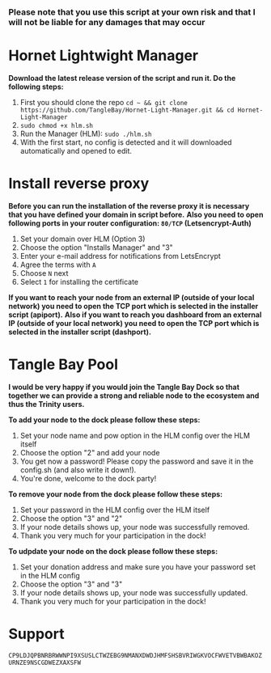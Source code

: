 ### Please note that you use this script at your own risk and that I will not be liable for any damages that may occur ###


# Hornet Lightwight Manager #

**Download the latest release version of the script and run it. Do the following steps:**

1. First you should clone the repo `cd ~ && git clone https://github.com/TangleBay/Hornet-Light-Manager.git && cd Hornet-Light-Manager`
2. `sudo chmod +x hlm.sh`
3. Run the Manager (HLM): `sudo ./hlm.sh`
4. With the first start, no config is detected and it will downloaded automatically and opened to edit.


# Install reverse proxy #

**Before you can run the installation of the reverse proxy it is necessary that you have defined your domain in script before.**
**Also you need to open following ports in your router configuration: `80/TCP` (Letsencrypt-Auth)**

1. Set your domain over HLM (Option 3)
2. Choose the option "Installs Manager" and "3"
3. Enter your e-mail address for notifications from LetsEncrypt
4. Agree the terms with `A`
5. Choose `N` next
6. Select `1` for installing the certificate

**If you want to reach your node from an external IP (outside of your local network) you need to open the TCP port which is selected in the installer script (apiport).**
**Also if you want to reach you dashboard from an external IP (outside of your local network) you need to open the TCP port which is selected in the installer script (dashport).**


# Tangle Bay Pool #

**I would be very happy if you would join the Tangle Bay Dock so that together we can provide a strong and reliable node to the ecosystem and thus the Trinity users.**

**To add your node to the dock please follow these steps:**
1. Set your node name and pow option in the HLM config over the HLM itself
2. Choose the option "2" and add your node
3. You get now a password! Please copy the password and save it in the config.sh (and also write it down!).
4. You're done, welcome to the dock party!

**To remove your node from the dock please follow these steps:**
1. Set your password in the HLM config over the HLM itself
2. Choose the option "3" and "2"
3. If your node details shows up, your node was successfully removed.
4. Thank you very much for your participation in the dock!

**To udpdate your node on the dock please follow these steps:**
1. Set your donation address and make sure you have your password set in the HLM config
2. Choose the option "3" and "3"
3. If your node details shows up, your node was successfully updated.
4. Thank you very much for your participation in the dock!


# Support #

`CP9LDJQPBNRBRWWNPI9XSUSLCTWZEBG9NMANXDWDJHMFSHSBVRIWGKVOCFWVETVBWBAKOZURNZE9NSCGDWEZXAXSFW`